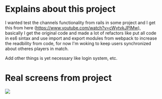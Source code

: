 # Explains about this project
I wanted test the channels functionality from rails in some project and I get this from here (https://www.youtube.com/watch?v=cWytvkJPlMw), basically I get the original code and made a lot of refactors like put all code in es6 sintax and use import and export modules from webpack to increase the readbility from code, for now I'm woking to keep users synchronized about otheres players in match.

Add other things is yet necessary like login system, etc.

# Real screens from project
![](https://trello-attachments.s3.amazonaws.com/5b5523894f83f86d1d846475/5b5523894f83f86d1d846493/4ab8d3169fd21dce781ba3da13b83673/image.png)